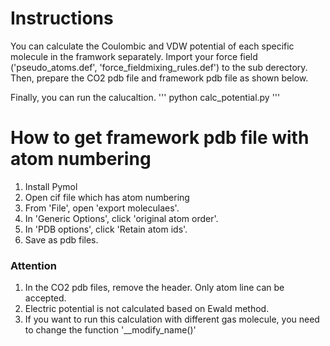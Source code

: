 # Instructions
You can calculate the Coulombic and VDW potential of each specific molecule in the framwork separately.
Import your force field ('pseudo_atoms.def', 'force_fieldmixing_rules.def') to the sub derectory.
Then, prepare the CO2 pdb file and framework pdb file as shown below.

Finally, you can run the calucaltion.
'''
python calc_potential.py
'''

# How to get framework pdb file with atom numbering
1. Install Pymol
2. Open cif file which has atom numbering
3. From 'File', open 'export moleculaes'. 
4. In 'Generic Options', click 'original atom order'.
5. In 'PDB options', click 'Retain atom ids'.
6. Save as pdb files.


### Attention
1. In the CO2 pdb files, remove the header. Only atom line can be accepted.
2. Electric potential is not calculated based on Ewald method.
3. If you want to run this calculation with different gas molecule, you need to change the function '__modify_name()'
